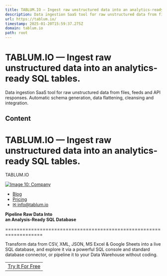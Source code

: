 ```yaml
---
title: TABLUM.IO — Ingest raw unstructured data into an analytics-ready SQL tables.
description: Data ingestion SaaS tool for raw unstructured data from files, feeds and API responses. Automatic schema generation, data flattening, cleansing and integration.
url: https://tablum.io/
timestamp: 2025-01-20T15:59:37.275Z
domain: tablum.io
path: root
---
```


# TABLUM.IO — Ingest raw unstructured data into an analytics-ready SQL tables.


Data ingestion SaaS tool for raw unstructured data from files, feeds and API responses. Automatic schema generation, data flattening, cleansing and integration.


## Content

TABLUM.IO — Ingest raw unstructured data into an analytics-ready SQL tables.
===============

TABLUM.IO

 

  

[![Image 10: Company](https://static.tildacdn.one/tild3336-3131-4639-b636-383037623664/big_full_logo.png)](https://tablum.io/)

*   [Blog](https://blog.tablum.io/)
*   [Pricing](https://tablum.io/pricing)
*   [✉ info@tablum.io](mailto:info@tablum.io)

     

**Pipeline Raw Data Into**  
**an Analysis-Ready SQL Database**


===================================================================

Transform data from CSV, XML, JSON, MS Excel & Google Sheets into a live SQL database, and explore it via a powerful SQL console and standard database connector, or pipeline it to your Data Warehouse without coding.  

[<table role="presentation" style="width:100%; height:100%;"><tbody><tr><td data-field="buttontitle">Try It For Free</td></tr></tbody></table>](https://tablum.io/try)

[<table role="presentation" style="width:100%; height:100%;"><tbody><tr><td data-field="buttontitle2">Contact Us</td></tr></tbody></table>](https://tablum.io/#rec501239748)

Pipeline Raw Data Into  
an Analysis-Ready SQL Database


===========================================================

Transform data from CSV, XML, JSON, MS Excel & Google Sheets into a live SQL database, and explore it via a powerful SQL console and standard database connector, or pipeline it to your Data Warehouse without coding.

[<table role="presentation" style="width:100%; height:100%;"><tbody><tr><td data-field="buttontitle">Try It For Free</td></tr></tbody></table>](https://tablum.io/try)

[<table role="presentation" style="width:100%; height:100%;"><tbody><tr><td data-field="buttontitle2">Contact Us</td></tr></tbody></table>](https://tablum.io/#rec501239748)

Data Integration

TABLUM.IO is a data integration and preparation SaaS solution that imports data from various data sources, such as flat files and 3rd-party service APIs, into a ready-to-use database without coding.  
  
TABLUM.IO streamlines the integration of raw unstructured data. It normalizes data upon loading and stores the results in a ready-to-use relational database powered by ClickHouse.

 

  
Data Integration

TABLUM.IO is a data integration and preparation SaaS solution that imports data from various data sources, such as flat files and 3rd-party service APIs, into a ready-to-use database without coding.  
  
TABLUM.IO streamlines the integration of raw unstructured data. It normalizes data upon loading and stores the results in a ready-to-use relational database powered by ClickHouse.  
  

 ![Image 11](https://thb.tildacdn.one/tild3334-3631-4330-b935-303532663437/-/empty/1_1_1.png)

Data Cleansing

TABLUM.IO turns inconsistent and “dirty” data stored across multiple data sources into a consistent and well-structured dataset in seconds.  
  
It automatically recognizes data column types, applies date and time formatting, parses and normalizes financial data to provide ready-to-use datasets for your favourite Business Intelligence & Data Analytics apps.  
  
TABLUM.IO minimizes data engineering efforts required for data preparation.

 

  
Data Cleansing

TABLUM.IO turns inconsistent and “dirty” data stored across multiple data sources into a consistent and well-structured dataset in seconds.  
  
It automatically recognizes data column types, applies date and time formatting, parses and normalizes financial data to provide ready-to-use datasets for your favourite Business Intelligence & Data Analytics apps.  
  
TABLUM.IO minimizes data engineering efforts required for data preparation.

 ![Image 12](https://thb.tildacdn.one/tild3562-3533-4361-a335-643561343530/-/empty/test.png)

Enhanced Transformation

TABLUM.IO provides unlimited data transformation, merging and aggregation capabilities over the imported data. It keeps the workflow transparent and the datasets available for digestion by 3rd party tools at each step.  
  
Power users can build a sequence of transformations using comprehensive ClickHouse SQL dialect with hundreds of ready-to-use functions from statistics, text processing, and data manipulation fields.

 

  
Enhanced Transformation

TABLUM.IO provides unlimited data transformation, merging and aggregation capabilities over the imported data. It keeps the workflow transparent and the datasets available for digestion by 3rd party tools at each step.  
  
Power users can build a sequence of transformations using comprehensive ClickHouse SQL dialect with hundreds of ready-to-use functions from statistics, text processing, and data manipulation fields.

 ![Image 13](https://thb.tildacdn.one/tild3136-3964-4662-b565-313061383965/-/empty/test_3.png)

Data Pipelining & Export

TABLUM.IO is a missing element in your Data Stack. It can be easily integrated with your favorite Business Intelligence platforms or Data Visualization applications via a common ClickHouse DB connector.  
  
Imported and cleansed data can be shared as ClickHouse tables for further usage in Data Analytics software or instantly downloaded as CSV, TSV, JSON, or XML files.

 

  
Data Pipelining & Export

TABLUM.IO is a missing element in your Data Stack. It can be easily integrated with your favorite Business Intelligence platforms or Data Visualization applications via a common ClickHouse DB connector.  
  
Imported and cleansed data can be shared as ClickHouse tables for further usage in Data Analytics software or instantly downloaded as CSV, TSV, JSON, or XML files.

 ![Image 14](https://thb.tildacdn.one/tild6436-3436-4334-b866-303835653532/-/empty/test_1.png)

Product Features

*   **Data Import via URL**
    
    Provides an embedded HTTP client that downloads content over the HTTP(S). Loads any supported data from websites and remote servers via the URLs.
    
*   **REST/SOAP clients**
    
    Fetches data from 3rd-party services via REST or SOAP-based APIs. Supports custom HTTP headers, iterators & loops, URL parameters, and scheduled runs.
    
*   **Import from the Clipboard**
    
    Supports copy-and-paste operations for any HTML tables, Google Spreadsheets & MS Excel. Turns the Clipboard content into a relational table instantly.
    

*   **Import from Flat Files**
    
    Loads data from any flat file or unstructured dataset stored in CSV, TSV with custom separator, LOG file, JSON, XML, ODT, MS Excel 2003/2007 with million+ rows.
    
*   **Import from Google Sheets**
    
    Provides a versatile Google Spreadsheet connector for privately-accessed documents. One connector for multiple documents that belong to an authorized user.
    
*   **Import from JSON & XML**
    
    Turns nested data from JSON and XML into relational tables instantly: automatic de-nesting of hierarchical structures, multi-level iterators, and data type recognition.
    

*   **Drag-n-Drop File Import**
    
    Turns flat and semi-structured files into a relational table with drag-n-drop. Supported formats: CSV, JSON, XML, LOG, TSV, ODT, MS Excel. Custom delimiter support.
    
*   **RegExp-based Parsing**
    
    Provides unstructured data import via custom regexp-based text parsing. The easiest way to import raw flat data from text logs and .txt files into a relational table.
    
*   **Auto Type Recognition**
    
    Implements intelligent data type detection upon import. Normalizes dates, parses financial records, reformats numbers, and automatically makes data consistent.
    

*   **Data Profiling**
    
    Provides one-click data profiling with all the necessary figures: Min/Max/Average/Median/Null Cells/Empty Cells/etc. It helps to discover content quickly.
    
*   **Data Cleansing**
    
    Cleanses data upon import automatically and provides additional manual functionality to edit loaded data, change column types, and remove specific columns and rows.
    
*   **Table Visualization**
    
    Visualizes loaded data as an easy-reading spreadsheet with typography and perfect data formatting. It provides a context menu to access shortcuts and manipulate data.
    

*   **Multi-Level Queries**
    
    Supports SQL-based subqueries for the data imported into TABLUM.IO. Provides rich ClickHouse SQL dialect to query, aggregate, and transform data step-by-step.
    
*   **SQL-based Transformations**
    
    Supports ClickHouse SQL dialect with hundreds of ready-to-use functions for string & date processing, arithmetics, machine learning, aggregation, and statistics.
    
*   **Database Connectors**
    
    Provides ready-to-use connectors to relational databases: Postgres, MySQL, MS SQL, and ClickHouse. Integrates and merges data from heterogeneous databases.
    

*   **Export in Multiple Formats**
    
    Exports the result of data integration and data preparation in multiple formats, including CSV, XML, JSON, and TSV. Save the results of data cleansing with just a click.
    
*   **Scheduled Imports**
    
    Provides scheduled data import for the data stored in the database and data loaded via URL. Allows configuring the interval of data update every minute or less often.
    
*   **Direct Database Access**
    
    Enables data pipelining and data sharing using direct access to the prepared data via the common ClickHouse interface. Connect your favourite BI/Data apps directly.
    

Product Features

*   Data Import via URL
    
    Provides an embedded HTTP client that downloads content over the HTTP(S). Loads any supported data from websites and remote servers via the URLs.
    
*   REST/SOAP clients
    
    Fetches data from 3rd-party services via REST or SOAP-based APIs. Supports custom HTTP headers, iterators & loops, URL parameters, and scheduled runs.
    
*   Import from the Clipboard
    
    Supports copy-and-paste operations for any HTML tables, Google Spreadsheets & MS Excel. Turns the Clipboard content into a relational table instantly.
    
*   Import from Flat Files
    
    Loads data from any flat file or unstructured dataset stored in CSV, TSV with custom separator, LOG file, JSON, XML, ODT, MS Excel 2003/2007 with million+ rows.
    
*   Import from Google Sheets
    
    Provides a versatile Google Spreadsheet connector for privately-accessed documents. One connector for multiple documents that belong to an authorized user.
    
*   Import from JSON & XML
    
    Turns nested data from JSON and XML into relational tables instantly: automatic de-nesting of hierarchical structures, multi-level iterators, and data type recognition.
    
*   Drag-n-Drop File Import
    
    Turns flat and semi-structured files into a relational table with drag-n-drop. Supported formats: CSV, JSON, XML, LOG, TSV, ODT, MS Excel. Custom delimiter support.
    
*   RegExp-based Parsing
    
    Provides unstructured data import via custom regexp-based text parsing. The easiest way to import raw flat data from text logs and .txt files into a relational table.
    
*   Auto Type Recognition
    
    Implements intelligent data type detection upon import. Normalizes dates, parses financial records, reformats numbers, and automatically makes data consistent.
    
*   Data Profiling
    
    Provides one-click data profiling with all the necessary figures: Min/Max/Average/Median/Null Cells/Empty Cells/etc. It helps to discover content quickly.
    
*   Data Cleansing
    
    Cleanses data upon import automatically and provides additional manual functionality to edit loaded data, change column types, and remove specific columns and rows.
    
*   Table Visualization
    
    Visualizes loaded data as an easy-reading spreadsheet with typography and perfect data formatting. It provides a context menu to access shortcuts and manipulate data.
    
*   Multi-Level Queries
    
    Supports SQL-based subqueries for the data imported into TABLUM.IO. Provides rich ClickHouse SQL dialect to query, aggregate, and transform data step-by-step.
    
*   SQL-based Transformations
    
    Supports ClickHouse SQL dialect with hundreds of ready-to-use functions for string & date processing, arithmetics, machine learning, aggregation, and statistics.
    
*   Database Connectors
    
    Provides ready-to-use connectors to relational databases: Postgres, MySQL, MS SQL, and ClickHouse. Integrates and merges data from heterogeneous databases.
    
*   Export in Multiple Formats
    
    Exports the result of data integration and data preparation in multiple formats, including CSV, XML, JSON, and TSV. Save the results of data cleansing with just a click.
    
*   Scheduled Imports
    
    Provides scheduled data import for the data stored in the database and data loaded via URL. Allows configuring the interval of data update every minute or less often.
    
*   Direct Database Access
    
    Enables data pipelining and data sharing using direct access to the prepared data via the common ClickHouse interface. Connect your favourite BI/Data apps directly.
    

Frequently Asked Questions About TABLUM.IO

If you have any additional questions, please contact us at [info@tablum.io](mailto:info@tablum.io), and we will gladly help you.

Who can benefit from using TABLUM.IO?

TABLUM.IO can be beneficial to anyone who works with data, regardless of their technical background or level of expertise. Specifically, it can be useful for data analysts, business intelligence professionals, data scientists, researchers, and anyone who needs to clean and prepare data for analysis. Additionally, it can be helpful for small business owners, entrepreneurs, and startup founders who need to make data-driven decisions but may not have a dedicated data team. TABLUM.IO can save time and increase productivity for anyone who wants to streamline their data preparation process and focus on analyzing data.

What advantages does TABLUM.IO offer compared to using custom Python scripts for data preparation tasks?

While Python scripts can be useful for data analysis, not all data engineers have a strong background in programming and may find it time-consuming to create scripts from scratch. TABLUM.IO is a specialized data preparation tool that can automate and streamline many data engineering tasks, saving time and improving efficiency in the data preparation process.  
  
Unlike writing code, TABLUM.IO requires no coding skills, making it an ideal solution for data engineers and analysts without programming experience. TABLUM.IO is designed to be user-friendly and intuitive for non-technical users, allowing for a more efficient data ingestion process.

**How does TABLUM.IO differ from other low-code ETL tools in terms of file-loading operations?**

TABLUM.IO is designed to simplify and streamline the data ingestion process, with a focus on files, custom API responses, and feeds. Unlike other tools, it requires minimal to no coding for most cases and is especially effective for raw unstructured datasets.

What sets TABLUM.IO apart from other low-code ETL tools in terms of data schema detection?

Competing ETL tools often have the disadvantage of being excessive for many data engineering tasks related to files, API responses, and feeds. Additionally, installing, configuring, and maintaining these solutions can be time-consuming and require significant effort. Furthermore, if there is heterogeneous source data, it may take considerable time to reconfigure and adjust the solution to new inputs.  
  
With TABLUM.IO, there is no need to go through the hassle of installing, configuring, and maintaining the solution. TABLUM.IO can be used out of the box with ease. Schema detection is a strong suit of TABLUM.IO, making it easier and faster to ingest data. TABLUM.IO is a user-friendly and efficient tool for data engineers and analysts to prepare and transform their data.

Can TABLUM.IO handle nested structures found in JSON and XML datasets?

Yes, TABLUM.IO can handle nested structures from JSON and XML datasets. It automatically selects the most suitable root node (or the user can specify the root node via node selector) and then flattens the nested structure up to the 3rd level into separate columns, creating a single SQL table. During the import, the user can also specify which columns to keep and which ones to remove. The resulting dataset will be stored as a SQL table. For more detailed information, please refer to this [post](https://blog.tablum.io/tpost/mh4pah9lm1-how-to-convert-a-json-dataset-into-sql-f).

Does TABLUM.IO support importing data from Google Sheets?

TABLUM.IO supports Google Sheets as a data source and provides a universal connector that can be configured with a specific Google account to access all Google Sheet documents. Once the connector is configured, you can easily and securely import Google Sheets documents from your Google account into TABLUM.IO with just a few clicks. For more detailed instructions on how to set up and use the Google Sheets connector in TABLUM.IO, please refer to this [post](https://blog.tablum.io/tpost/auayipyzm1-how-to-provide-sql-access-to-ms-excel-fi).

Get in touch with us:

   

Name

Email

Tell us what kind of solution you are looking for or ask questions:

*   Required Field
*   Please enter a valid email address

Send

*   Required Field
*   Please enter a valid email address

By clicking the button you agree to our [Privacy Policy](https://tablum.io/privacy-policy)

See our other projects: [AI Workflow Automation](https://extractum.io/) and [Website Recovering Platform](https://walive.io/)

 [![Image 16](https://counter.yadro.ru/hit?t50.1;r;s800*600*24;uhttps%3A//tablum.io/;hTABLUM.IO%20%u2014%20Ingest%20raw%20unstructured%20data%20into%20an%20analytics-ready%20SQL%20tables.;0.13728195068837556)](https://www.liveinternet.ru/click)

This website uses cookies. Cookies remember your actions and preferences for a better online experience.

    

*   [Term of Use](https://tablum.io/term-of-use)
*   [Privacy Policy](https://tablum.io/privacy-policy)
*   [Cookie Policy](https://tablum.io/cookie-policy)
*   [info@tablum.io](mailto:info@tablum.io)

[Back to top](javascript:t389_scrollToTop();)

© 2021-2022 All Rights Reserved, RELATO GARRIDO LDA, Rua das Palmeiras, Lote 5, 244, Quinta da Marinha, Cascais, Portugal

[Made on ![Image 17](https://static.tildacdn.one/img/tildacopy.png) Tilda](https://tilda.cc/)

## Metadata

```json
{
  "title": "TABLUM.IO — Ingest raw unstructured data into an analytics-ready SQL tables.",
  "description": "Data ingestion SaaS tool for raw unstructured data from files, feeds and API responses. Automatic schema generation, data flattening, cleansing and integration.",
  "url": "https://tablum.io/",
  "content": "TABLUM.IO — Ingest raw unstructured data into an analytics-ready SQL tables.\n===============\n\nTABLUM.IO\n\n \n\n  \n\n[![Image 10: Company](https://static.tildacdn.one/tild3336-3131-4639-b636-383037623664/big_full_logo.png)](https://tablum.io/)\n\n*   [Blog](https://blog.tablum.io/)\n*   [Pricing](https://tablum.io/pricing)\n*   [✉ info@tablum.io](mailto:info@tablum.io)\n\n     \n\n**Pipeline Raw Data Into**  \n**an Analysis-Ready SQL Database**\n\n\n===================================================================\n\nTransform data from CSV, XML, JSON, MS Excel & Google Sheets into a live SQL database, and explore it via a powerful SQL console and standard database connector, or pipeline it to your Data Warehouse without coding.  \n\n[<table role=\"presentation\" style=\"width:100%; height:100%;\"><tbody><tr><td data-field=\"buttontitle\">Try It For Free</td></tr></tbody></table>](https://tablum.io/try)\n\n[<table role=\"presentation\" style=\"width:100%; height:100%;\"><tbody><tr><td data-field=\"buttontitle2\">Contact Us</td></tr></tbody></table>](https://tablum.io/#rec501239748)\n\nPipeline Raw Data Into  \nan Analysis-Ready SQL Database\n\n\n===========================================================\n\nTransform data from CSV, XML, JSON, MS Excel & Google Sheets into a live SQL database, and explore it via a powerful SQL console and standard database connector, or pipeline it to your Data Warehouse without coding.\n\n[<table role=\"presentation\" style=\"width:100%; height:100%;\"><tbody><tr><td data-field=\"buttontitle\">Try It For Free</td></tr></tbody></table>](https://tablum.io/try)\n\n[<table role=\"presentation\" style=\"width:100%; height:100%;\"><tbody><tr><td data-field=\"buttontitle2\">Contact Us</td></tr></tbody></table>](https://tablum.io/#rec501239748)\n\nData Integration\n\nTABLUM.IO is a data integration and preparation SaaS solution that imports data from various data sources, such as flat files and 3rd-party service APIs, into a ready-to-use database without coding.  \n  \nTABLUM.IO streamlines the integration of raw unstructured data. It normalizes data upon loading and stores the results in a ready-to-use relational database powered by ClickHouse.\n\n \n\n  \nData Integration\n\nTABLUM.IO is a data integration and preparation SaaS solution that imports data from various data sources, such as flat files and 3rd-party service APIs, into a ready-to-use database without coding.  \n  \nTABLUM.IO streamlines the integration of raw unstructured data. It normalizes data upon loading and stores the results in a ready-to-use relational database powered by ClickHouse.  \n  \n\n ![Image 11](https://thb.tildacdn.one/tild3334-3631-4330-b935-303532663437/-/empty/1_1_1.png)\n\nData Cleansing\n\nTABLUM.IO turns inconsistent and “dirty” data stored across multiple data sources into a consistent and well-structured dataset in seconds.  \n  \nIt automatically recognizes data column types, applies date and time formatting, parses and normalizes financial data to provide ready-to-use datasets for your favourite Business Intelligence & Data Analytics apps.  \n  \nTABLUM.IO minimizes data engineering efforts required for data preparation.\n\n \n\n  \nData Cleansing\n\nTABLUM.IO turns inconsistent and “dirty” data stored across multiple data sources into a consistent and well-structured dataset in seconds.  \n  \nIt automatically recognizes data column types, applies date and time formatting, parses and normalizes financial data to provide ready-to-use datasets for your favourite Business Intelligence & Data Analytics apps.  \n  \nTABLUM.IO minimizes data engineering efforts required for data preparation.\n\n ![Image 12](https://thb.tildacdn.one/tild3562-3533-4361-a335-643561343530/-/empty/test.png)\n\nEnhanced Transformation\n\nTABLUM.IO provides unlimited data transformation, merging and aggregation capabilities over the imported data. It keeps the workflow transparent and the datasets available for digestion by 3rd party tools at each step.  \n  \nPower users can build a sequence of transformations using comprehensive ClickHouse SQL dialect with hundreds of ready-to-use functions from statistics, text processing, and data manipulation fields.\n\n \n\n  \nEnhanced Transformation\n\nTABLUM.IO provides unlimited data transformation, merging and aggregation capabilities over the imported data. It keeps the workflow transparent and the datasets available for digestion by 3rd party tools at each step.  \n  \nPower users can build a sequence of transformations using comprehensive ClickHouse SQL dialect with hundreds of ready-to-use functions from statistics, text processing, and data manipulation fields.\n\n ![Image 13](https://thb.tildacdn.one/tild3136-3964-4662-b565-313061383965/-/empty/test_3.png)\n\nData Pipelining & Export\n\nTABLUM.IO is a missing element in your Data Stack. It can be easily integrated with your favorite Business Intelligence platforms or Data Visualization applications via a common ClickHouse DB connector.  \n  \nImported and cleansed data can be shared as ClickHouse tables for further usage in Data Analytics software or instantly downloaded as CSV, TSV, JSON, or XML files.\n\n \n\n  \nData Pipelining & Export\n\nTABLUM.IO is a missing element in your Data Stack. It can be easily integrated with your favorite Business Intelligence platforms or Data Visualization applications via a common ClickHouse DB connector.  \n  \nImported and cleansed data can be shared as ClickHouse tables for further usage in Data Analytics software or instantly downloaded as CSV, TSV, JSON, or XML files.\n\n ![Image 14](https://thb.tildacdn.one/tild6436-3436-4334-b866-303835653532/-/empty/test_1.png)\n\nProduct Features\n\n*   **Data Import via URL**\n    \n    Provides an embedded HTTP client that downloads content over the HTTP(S). Loads any supported data from websites and remote servers via the URLs.\n    \n*   **REST/SOAP clients**\n    \n    Fetches data from 3rd-party services via REST or SOAP-based APIs. Supports custom HTTP headers, iterators & loops, URL parameters, and scheduled runs.\n    \n*   **Import from the Clipboard**\n    \n    Supports copy-and-paste operations for any HTML tables, Google Spreadsheets & MS Excel. Turns the Clipboard content into a relational table instantly.\n    \n\n*   **Import from Flat Files**\n    \n    Loads data from any flat file or unstructured dataset stored in CSV, TSV with custom separator, LOG file, JSON, XML, ODT, MS Excel 2003/2007 with million+ rows.\n    \n*   **Import from Google Sheets**\n    \n    Provides a versatile Google Spreadsheet connector for privately-accessed documents. One connector for multiple documents that belong to an authorized user.\n    \n*   **Import from JSON & XML**\n    \n    Turns nested data from JSON and XML into relational tables instantly: automatic de-nesting of hierarchical structures, multi-level iterators, and data type recognition.\n    \n\n*   **Drag-n-Drop File Import**\n    \n    Turns flat and semi-structured files into a relational table with drag-n-drop. Supported formats: CSV, JSON, XML, LOG, TSV, ODT, MS Excel. Custom delimiter support.\n    \n*   **RegExp-based Parsing**\n    \n    Provides unstructured data import via custom regexp-based text parsing. The easiest way to import raw flat data from text logs and .txt files into a relational table.\n    \n*   **Auto Type Recognition**\n    \n    Implements intelligent data type detection upon import. Normalizes dates, parses financial records, reformats numbers, and automatically makes data consistent.\n    \n\n*   **Data Profiling**\n    \n    Provides one-click data profiling with all the necessary figures: Min/Max/Average/Median/Null Cells/Empty Cells/etc. It helps to discover content quickly.\n    \n*   **Data Cleansing**\n    \n    Cleanses data upon import automatically and provides additional manual functionality to edit loaded data, change column types, and remove specific columns and rows.\n    \n*   **Table Visualization**\n    \n    Visualizes loaded data as an easy-reading spreadsheet with typography and perfect data formatting. It provides a context menu to access shortcuts and manipulate data.\n    \n\n*   **Multi-Level Queries**\n    \n    Supports SQL-based subqueries for the data imported into TABLUM.IO. Provides rich ClickHouse SQL dialect to query, aggregate, and transform data step-by-step.\n    \n*   **SQL-based Transformations**\n    \n    Supports ClickHouse SQL dialect with hundreds of ready-to-use functions for string & date processing, arithmetics, machine learning, aggregation, and statistics.\n    \n*   **Database Connectors**\n    \n    Provides ready-to-use connectors to relational databases: Postgres, MySQL, MS SQL, and ClickHouse. Integrates and merges data from heterogeneous databases.\n    \n\n*   **Export in Multiple Formats**\n    \n    Exports the result of data integration and data preparation in multiple formats, including CSV, XML, JSON, and TSV. Save the results of data cleansing with just a click.\n    \n*   **Scheduled Imports**\n    \n    Provides scheduled data import for the data stored in the database and data loaded via URL. Allows configuring the interval of data update every minute or less often.\n    \n*   **Direct Database Access**\n    \n    Enables data pipelining and data sharing using direct access to the prepared data via the common ClickHouse interface. Connect your favourite BI/Data apps directly.\n    \n\nProduct Features\n\n*   Data Import via URL\n    \n    Provides an embedded HTTP client that downloads content over the HTTP(S). Loads any supported data from websites and remote servers via the URLs.\n    \n*   REST/SOAP clients\n    \n    Fetches data from 3rd-party services via REST or SOAP-based APIs. Supports custom HTTP headers, iterators & loops, URL parameters, and scheduled runs.\n    \n*   Import from the Clipboard\n    \n    Supports copy-and-paste operations for any HTML tables, Google Spreadsheets & MS Excel. Turns the Clipboard content into a relational table instantly.\n    \n*   Import from Flat Files\n    \n    Loads data from any flat file or unstructured dataset stored in CSV, TSV with custom separator, LOG file, JSON, XML, ODT, MS Excel 2003/2007 with million+ rows.\n    \n*   Import from Google Sheets\n    \n    Provides a versatile Google Spreadsheet connector for privately-accessed documents. One connector for multiple documents that belong to an authorized user.\n    \n*   Import from JSON & XML\n    \n    Turns nested data from JSON and XML into relational tables instantly: automatic de-nesting of hierarchical structures, multi-level iterators, and data type recognition.\n    \n*   Drag-n-Drop File Import\n    \n    Turns flat and semi-structured files into a relational table with drag-n-drop. Supported formats: CSV, JSON, XML, LOG, TSV, ODT, MS Excel. Custom delimiter support.\n    \n*   RegExp-based Parsing\n    \n    Provides unstructured data import via custom regexp-based text parsing. The easiest way to import raw flat data from text logs and .txt files into a relational table.\n    \n*   Auto Type Recognition\n    \n    Implements intelligent data type detection upon import. Normalizes dates, parses financial records, reformats numbers, and automatically makes data consistent.\n    \n*   Data Profiling\n    \n    Provides one-click data profiling with all the necessary figures: Min/Max/Average/Median/Null Cells/Empty Cells/etc. It helps to discover content quickly.\n    \n*   Data Cleansing\n    \n    Cleanses data upon import automatically and provides additional manual functionality to edit loaded data, change column types, and remove specific columns and rows.\n    \n*   Table Visualization\n    \n    Visualizes loaded data as an easy-reading spreadsheet with typography and perfect data formatting. It provides a context menu to access shortcuts and manipulate data.\n    \n*   Multi-Level Queries\n    \n    Supports SQL-based subqueries for the data imported into TABLUM.IO. Provides rich ClickHouse SQL dialect to query, aggregate, and transform data step-by-step.\n    \n*   SQL-based Transformations\n    \n    Supports ClickHouse SQL dialect with hundreds of ready-to-use functions for string & date processing, arithmetics, machine learning, aggregation, and statistics.\n    \n*   Database Connectors\n    \n    Provides ready-to-use connectors to relational databases: Postgres, MySQL, MS SQL, and ClickHouse. Integrates and merges data from heterogeneous databases.\n    \n*   Export in Multiple Formats\n    \n    Exports the result of data integration and data preparation in multiple formats, including CSV, XML, JSON, and TSV. Save the results of data cleansing with just a click.\n    \n*   Scheduled Imports\n    \n    Provides scheduled data import for the data stored in the database and data loaded via URL. Allows configuring the interval of data update every minute or less often.\n    \n*   Direct Database Access\n    \n    Enables data pipelining and data sharing using direct access to the prepared data via the common ClickHouse interface. Connect your favourite BI/Data apps directly.\n    \n\nFrequently Asked Questions About TABLUM.IO\n\nIf you have any additional questions, please contact us at [info@tablum.io](mailto:info@tablum.io), and we will gladly help you.\n\nWho can benefit from using TABLUM.IO?\n\nTABLUM.IO can be beneficial to anyone who works with data, regardless of their technical background or level of expertise. Specifically, it can be useful for data analysts, business intelligence professionals, data scientists, researchers, and anyone who needs to clean and prepare data for analysis. Additionally, it can be helpful for small business owners, entrepreneurs, and startup founders who need to make data-driven decisions but may not have a dedicated data team. TABLUM.IO can save time and increase productivity for anyone who wants to streamline their data preparation process and focus on analyzing data.\n\nWhat advantages does TABLUM.IO offer compared to using custom Python scripts for data preparation tasks?\n\nWhile Python scripts can be useful for data analysis, not all data engineers have a strong background in programming and may find it time-consuming to create scripts from scratch. TABLUM.IO is a specialized data preparation tool that can automate and streamline many data engineering tasks, saving time and improving efficiency in the data preparation process.  \n  \nUnlike writing code, TABLUM.IO requires no coding skills, making it an ideal solution for data engineers and analysts without programming experience. TABLUM.IO is designed to be user-friendly and intuitive for non-technical users, allowing for a more efficient data ingestion process.\n\n**How does TABLUM.IO differ from other low-code ETL tools in terms of file-loading operations?**\n\nTABLUM.IO is designed to simplify and streamline the data ingestion process, with a focus on files, custom API responses, and feeds. Unlike other tools, it requires minimal to no coding for most cases and is especially effective for raw unstructured datasets.\n\nWhat sets TABLUM.IO apart from other low-code ETL tools in terms of data schema detection?\n\nCompeting ETL tools often have the disadvantage of being excessive for many data engineering tasks related to files, API responses, and feeds. Additionally, installing, configuring, and maintaining these solutions can be time-consuming and require significant effort. Furthermore, if there is heterogeneous source data, it may take considerable time to reconfigure and adjust the solution to new inputs.  \n  \nWith TABLUM.IO, there is no need to go through the hassle of installing, configuring, and maintaining the solution. TABLUM.IO can be used out of the box with ease. Schema detection is a strong suit of TABLUM.IO, making it easier and faster to ingest data. TABLUM.IO is a user-friendly and efficient tool for data engineers and analysts to prepare and transform their data.\n\nCan TABLUM.IO handle nested structures found in JSON and XML datasets?\n\nYes, TABLUM.IO can handle nested structures from JSON and XML datasets. It automatically selects the most suitable root node (or the user can specify the root node via node selector) and then flattens the nested structure up to the 3rd level into separate columns, creating a single SQL table. During the import, the user can also specify which columns to keep and which ones to remove. The resulting dataset will be stored as a SQL table. For more detailed information, please refer to this [post](https://blog.tablum.io/tpost/mh4pah9lm1-how-to-convert-a-json-dataset-into-sql-f).\n\nDoes TABLUM.IO support importing data from Google Sheets?\n\nTABLUM.IO supports Google Sheets as a data source and provides a universal connector that can be configured with a specific Google account to access all Google Sheet documents. Once the connector is configured, you can easily and securely import Google Sheets documents from your Google account into TABLUM.IO with just a few clicks. For more detailed instructions on how to set up and use the Google Sheets connector in TABLUM.IO, please refer to this [post](https://blog.tablum.io/tpost/auayipyzm1-how-to-provide-sql-access-to-ms-excel-fi).\n\nGet in touch with us:\n\n   \n\nName\n\nEmail\n\nTell us what kind of solution you are looking for or ask questions:\n\n*   Required Field\n*   Please enter a valid email address\n\nSend\n\n*   Required Field\n*   Please enter a valid email address\n\nBy clicking the button you agree to our [Privacy Policy](https://tablum.io/privacy-policy)\n\nSee our other projects: [AI Workflow Automation](https://extractum.io/) and [Website Recovering Platform](https://walive.io/)\n\n [![Image 16](https://counter.yadro.ru/hit?t50.1;r;s800*600*24;uhttps%3A//tablum.io/;hTABLUM.IO%20%u2014%20Ingest%20raw%20unstructured%20data%20into%20an%20analytics-ready%20SQL%20tables.;0.13728195068837556)](https://www.liveinternet.ru/click)\n\nThis website uses cookies. Cookies remember your actions and preferences for a better online experience.\n\n    \n\n*   [Term of Use](https://tablum.io/term-of-use)\n*   [Privacy Policy](https://tablum.io/privacy-policy)\n*   [Cookie Policy](https://tablum.io/cookie-policy)\n*   [info@tablum.io](mailto:info@tablum.io)\n\n[Back to top](javascript:t389_scrollToTop();)\n\n© 2021-2022 All Rights Reserved, RELATO GARRIDO LDA, Rua das Palmeiras, Lote 5, 244, Quinta da Marinha, Cascais, Portugal\n\n[Made on ![Image 17](https://static.tildacdn.one/img/tildacopy.png) Tilda](https://tilda.cc/)",
  "usage": {
    "tokens": 3942
  }
}
```
